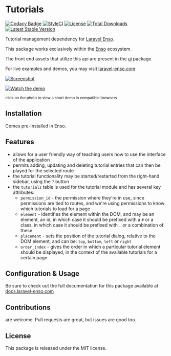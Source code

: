 # Tutorials

[![Codacy Badge](https://api.codacy.com/project/badge/Grade/282735fb74e647c4b630056271b66d77)](https://www.codacy.com/app/laravel-enso/tutorials?utm_source=github.com&amp;utm_medium=referral&amp;utm_content=laravel-enso/tutorials&amp;utm_campaign=Badge_Grade)
[![StyleCI](https://github.styleci.io/repos/85628545/shield?branch=master)](https://github.styleci.io/repos/85628545)
[![License](https://poser.pugx.org/laravel-enso/tutorials/license)](https://packagist.org/packages/laravel-enso/tutorials)
[![Total Downloads](https://poser.pugx.org/laravel-enso/tutorials/downloads)](https://packagist.org/packages/laravel-enso/tutorials)
[![Latest Stable Version](https://poser.pugx.org/laravel-enso/tutorials/version)](https://packagist.org/packages/laravel-enso/tutorials)

Tutorial management dependency for [Laravel Enso](https://github.com/laravel-enso/Enso).

This package works exclusively within the [Enso](https://github.com/laravel-enso/Enso) ecosystem.

The front end assets that utilize this api are present in the [ui](https://github.com/enso-ui/ui) package.

For live examples and demos, you may visit [laravel-enso.com](https://www.laravel-enso.com)

[![Screenshot](https://laravel-enso.github.io/tutorials/screenshots/bulma_023_thumb.png)](https://laravel-enso.github.io/tutorials/screenshots/bulma_023.png)

[![Watch the demo](https://laravel-enso.github.io/tutorials/screenshots/bulma_026_thumb.png)](https://laravel-enso.github.io/tutorials/videos/bulma_demo_01.webm)

<sup>click on the photo to view a short demo in compatible browsers</sup>

## Installation

Comes pre-installed in Enso.

## Features

- allows for a user friendly way of teaching users how to use the interface of the application
- permits adding, updating and deleting tutorial entries that can then be played for the selected route
- the tutorial functionality may be started/restarted from the right-hand sidebar, using the `?` button
- the `tutorials` table is used for the tutorial module and has several key attributes:
   - `permission_id` -  the permission where they're in use, since permissions are tied to routes, 
   and we're using permissions to know which tutorials to load for a page
   - `element` - identifies the element within the DOM, and may be an element, an id, in which case it should be 
   prefixed with a `#` or a class, in which case it should be prefixed with `.` or a combination of these
   - `placement` -  sets the position of the tutorial dialog, relative to the DOM element, 
   and can be: `top`, `bottom`, `left` or `right`
   - `order_index` - gives the order in which a particular tutorial element should be displayed, 
   in the context of the available tutorials for a certain page

## Configuration & Usage

Be sure to check out the full documentation for this package available at [docs.laravel-enso.com](https://docs.laravel-enso.com/backend/tutorial-manager.html)

## Contributions

are welcome. Pull requests are great, but issues are good too.

## License

This package is released under the MIT license.
